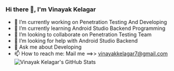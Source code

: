 ### Hi there 👋, I'm Vinayak Kelagar

- 🔭 I’m currently working on Penetration Testing And Developing
- 🌱 I’m currently learning Android Studio Backend Programming
- 👯 I’m looking to collaborate on Penetration Testing Team
- 🤔 I’m looking for help with Android Studio Backend
- 💬 Ask me about Developing 
- 📫 How to reach me:
           Mail me ==>> vinayakkelagar7@gmail.com
![Vinayak Kelagar's GitHub Stats](https://github-readme-stats.vercel.app/api?username=VinayakKelagar&&show_icons=true&title_color=ffffff&icon_color=bb2acf&text_color=daf7dc&bg_color=191919)

